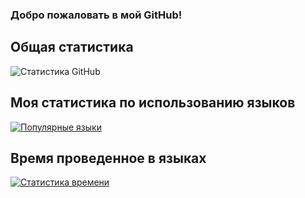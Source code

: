 ### Добро пожаловать в мой GitHub!

## Общая статистика

![Статистика GitHub](https://github-readme-stats.vercel.app/api?username=bramerto-cmd&show_icons=true&theme=maroongold)

## Моя статистика по использованию языков

[![Популярные языки](https://github-readme-stats.vercel.app/api/top-langs/?username=bramerto-cmd)](https://github.com/anuraghazra/github-readme-stats)

## Время проведенное в языках

[![Статистика времени](https://github-readme-stats.vercel.app/api/wakatime?username=bramerto-cmd)](https://github.com/anuraghazra/github-readme-stats)
